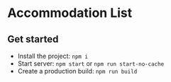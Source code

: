 # Accommodation List

## Get started

- Install the project: `npm i`
- Start server: `npm start` or `npm run start-no-cache`
- Create a production build: `npm run build`
